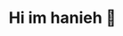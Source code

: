 <h1  align="center">Hi im hanieh 👋</h1> 
<!--
**hanieh-bakhshi/hanieh-bakhshi** is a ✨ _special_ ✨ repository because its `README.md` (this file) appears on your GitHub profile.

Here are some ideas to get you started:

- 🔭 I’m currently working on ...
- 🌱 I’m currently learning ...
- 👯 I’m looking to collaborate on ...
- 🤔 I’m looking for help with ...
- 💬 Ask me about ...
- 📫 How to reach me: ...
- 😄 Pronouns: ...
- ⚡ Fun fact: ...
-->

<a href=&quothttps://github.com/hanieh-bakhshi&quot>
<img align=&quotcenter&quot src=&quothttps://github-readme-stats.vercel.app/api?username=hanieh-bakhshi&show_icons=true&count_private=true&include_all_commits=true&quot /></a>
<a href=&quothttps://github.com/hanieh-bakhshi&quot>
<img align=&quotcenter&quot src=&quothttps://github-readme-stats.vercel.app/api/top-langs/?username=hanieh-bakhshi&quot />
</a>
